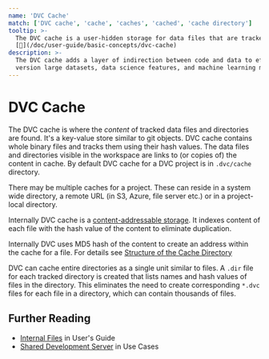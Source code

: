 ```yaml
---
name: 'DVC Cache'
match: ['DVC cache', 'cache', 'caches', 'cached', 'cache directory']
tooltip: >-
  The DVC cache is a user-hidden storage for data files that are tracked by DVC.
  [📖](/doc/user-guide/basic-concepts/dvc-cache)
description: >-
  The DVC cache adds a layer of indirection between code and data to efficiently
  version large datasets, data science features, and machine learning models.
---
```


<!-- keywords: data versioning, version control, large dataset versioning, machine learning model management, data science model management, git for data science, git machine learning, ml model version control, data model versioning, "what is versioning through codification?" (can also use all/some of these for dvc-metafiles) -->

# DVC Cache

<!-- Diagram of cache/remote/workspace... -->

The DVC cache is where the _content_ of tracked data files and directories are
found. It's a key-value store similar to git objects. DVC cache contains whole
binary files and tracks them using their hash values. The data files and
directories visible in the <abbr>workspace</abbr> are links to (or copies of)
the content in cache. By default DVC cache for a <abbr>DVC project</abbr> is in
`.dvc/cache` directory.

There may be multiple caches for a <abbr>project</abbr>. These can reside in a
system wide directory, a <abbr>remote</abbr> URL (in S3, Azure, file server
etc.) or in a project-local directory.

Internally DVC cache is a
[content-addressable storage](https://en.wikipedia.org/wiki/Content-addressable_storage).
It indexes content of each file with the hash value of the content to eliminate
duplication.

Internally DVC uses MD5 hash of the content to create an address within the
cache for a file. For details see
[Structure of the Cache Directory](/doc/user-guide/project-structure/internal-files#structure-of-the-cache-directory)

DVC can cache entire directories as a single unit similar to files. A `.dir`
file for each tracked directory is created that lists names and hash values of
files in the directory. This eliminates the need to create corresponding `*.dvc`
files for each file in a directory, which can contain thousands of files.

## Further Reading

- [Internal Files](/doc/user-guide/project-structure/internal-files) in User's
  Guide
- [Shared Development Server](/doc/use-cases/shared-development-server) in Use
  Cases
